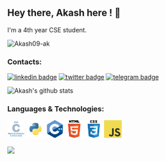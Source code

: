 ## Hey there, Akash here ! 👋
I'm a 4th year CSE student.


<p align="left"> <img src="https://komarev.com/ghpvc/?username=Akash09-ak&label=Views&color=blue&style=plastic" alt="Akash09-ak" /> </p>

### Contacts:
[![linkedin badge](https://img.shields.io/badge/Akash-30302f?style=flat&logo=linkedin)](https://www.linkedin.com/in/akash-kukreti-71504a182)
[![twitter badge](https://img.shields.io/badge/@Akashkukreti13-30302f?style=flat&logo=twitter)](https://www.twitter.com/Akashkukreti13)
[![telegram badge](https://img.shields.io/badge/Akmaniax-30302f?style=flat&logo=telegram)](https://t.me/Akmaniax)



![Akash's github stats](https://github-readme-stats.vercel.app/api?username=Akash09-ak&theme=tokyonight)



### Languages & Technologies:

<code><img height="40" src="https://raw.githubusercontent.com/github/explore/80688e429a7d4ef2fca1e82350fe8e3517d3494d/topics/c/c.png"></code>
<code><img height="40" src="https://raw.githubusercontent.com/github/explore/80688e429a7d4ef2fca1e82350fe8e3517d3494d/topics/python/python.png"></code>
<code><img height="40" src="https://raw.githubusercontent.com/github/explore/80688e429a7d4ef2fca1e82350fe8e3517d3494d/topics/cpp/cpp.png"></code>
<code><img height="40" src="https://raw.githubusercontent.com/github/explore/80688e429a7d4ef2fca1e82350fe8e3517d3494d/topics/html/html.png"></code>
<code><img height="40" src="https://raw.githubusercontent.com/github/explore/80688e429a7d4ef2fca1e82350fe8e3517d3494d/topics/css/css.png"></code>
<code><img height="40" src="https://raw.githubusercontent.com/github/explore/80688e429a7d4ef2fca1e82350fe8e3517d3494d/topics/javascript/javascript.png"></code>



<a href="https://github.com/Akash09-ak">
  <img align="center" src="https://github-readme-stats.vercel.app/api/top-langs/?username=Akash09-ak&theme=dark&hide_langs_below=1" />
</a>
